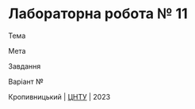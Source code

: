﻿# Лабораторна робота № 11

Тема

Мета

Завдання

Варіант № 


Кропивницький | <a href="http://www.kntu.kr.ua/">ЦНТУ</a> | 2023